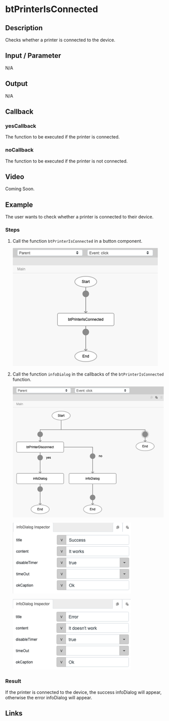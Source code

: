 # btPrinterIsConnected

## Description

Checks whether a printer is connected to the device.

## Input / Parameter

N/A

## Output

N/A

## Callback

### yesCallback

The function to be executed if the printer is connected.

### noCallback

The function to be executed if the printer is not connected.

## Video

Coming Soon.

<!-- Format: [![Video]({image-path}?raw=true)]({url-link}) -->

## Example

The user wants to check whether a printer is connected to their device.

<!-- Share a scenario, like a user requirements. -->

### Steps

1. Call the function `btPrinterIsConnected` in a button component. 

    ![](../btPrinterIsConnected/btPrinterIsConnected-step-1.png?raw=true)

2. Call the function `infoDialog` in the callbacks of the `btPrinterIsConnected` function.

    ![](../btPrinterDisconnect/btPrinterDisconnect-step-2.png?raw=true)

    ![](../btPrinterIsConnected/btPrinterIsConnected-step-3.png?raw=true)

    ![](../btPrinterIsConnected/btPrinterIsConnected-step-4.png?raw=true)

<!-- Show the steps and share some screenshots.

1. .....

Format: ![]({image-path}?raw=true) -->

### Result

If the printer is connected to the device, the success infoDialog will appear, otherwise the error infoDialog will appear.

<!-- Explain the output.

Format: ![]({image-path}?raw=true) -->

## Links